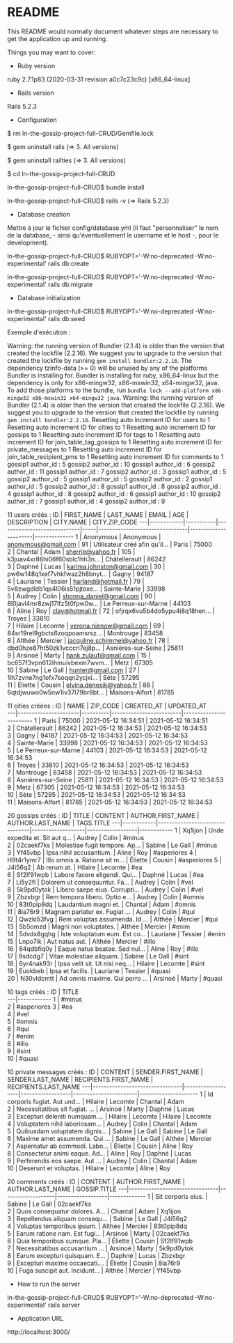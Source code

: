 # README

This README would normally document whatever steps are necessary to get the
application up and running.

Things you may want to cover:

* Ruby version

ruby 2.7.1p83 (2020-03-31 revision a0c7c23c9c) [x86_64-linux]

* Rails version

Rails 5.2.3

* Configuration

$ rm ln-the-gossip-project-full-CRUD/Gemfile.lock

$ gem uninstall rails
(=> 3. All versions)

$ gem uninstall railties
(=> 3. All versions)

$ cd ln-the-gossip-project-full-CRUD

ln-the-gossip-project-full-CRUD$ bundle install

ln-the-gossip-project-full-CRUD$ rails -v
(=> Rails 5.2.3)

* Database creation

Mettre à jour le fichier config/database.yml (il faut "personnaliser" le nom de la database, - ainsi qu'éventuellement le username et le host -, pour le development).

ln-the-gossip-project-full-CRUD$ RUBYOPT='-W:no-deprecated -W:no-experimental' rails db:create

ln-the-gossip-project-full-CRUD$ RUBYOPT='-W:no-deprecated -W:no-experimental' rails db:migrate

* Database initialization

ln-the-gossip-project-full-CRUD$ RUBYOPT='-W:no-deprecated -W:no-experimental' rails db:seed 

Exemple d'exécution :

Warning: the running version of Bundler (2.1.4) is older than the version that created the lockfile (2.2.16). We suggest you to upgrade to the version that created the lockfile by running `gem install bundler:2.2.16`.
The dependency tzinfo-data (>= 0) will be unused by any of the platforms Bundler is installing for. Bundler is installing for ruby, x86_64-linux but the dependency is only for x86-mingw32, x86-mswin32, x64-mingw32, java. To add those platforms to the bundle, run `bundle lock --add-platform x86-mingw32 x86-mswin32 x64-mingw32 java`.
Warning: the running version of Bundler (2.1.4) is older than the version that created the lockfile (2.2.16). We suggest you to upgrade to the version that created the lockfile by running `gem install bundler:2.2.16`.
Resetting auto increment ID for users to 1
Resetting auto increment ID for cities to 1
Resetting auto increment ID for gossips to 1
Resetting auto increment ID for tags to 1
Resetting auto increment ID for join_table_tag_gossips to 1
Resetting auto increment ID for private_messages to 1
Resetting auto increment ID for join_table_recipient_pms to 1
Resetting auto increment ID for comments to 1
gossip1 author_id : 5
gossip2 author_id : 10
gossip1 author_id : 6
gossip2 author_id : 11
gossip1 author_id : 7
gossip2 author_id : 3
gossip1 author_id : 5
gossip2 author_id : 5
gossip1 author_id : 5
gossip2 author_id : 2
gossip1 author_id : 5
gossip2 author_id : 8
gossip1 author_id : 8
gossip2 author_id : 4
gossip1 author_id : 8
gossip2 author_id : 6
gossip1 author_id : 10
gossip2 author_id : 7
gossip1 author_id : 4
gossip2 author_id : 9

11 users créés :
ID | FIRST_NAME | LAST_NAME | EMAIL                       | AGE | DESCRIPTION                    | CITY.NAME            | CITY.ZIP_CODE
---|------------|-----------|-----------------------------|-----|--------------------------------|----------------------|--------------
1  | Anonymous  | Anonymous | anonymous@gmail.com         | 91  | Utilisateur créé afin qu'il... | Paris                | 75000        
2  | Chantal    | Adam      | sherrie@yahoo.fr            | 105 | k3juav4xr86hi06f60sblc1hh3n... | Châtellerault        | 86242        
3  | Daphné     | Lucas     | karima.johnston@gmail.com   | 30  | pw6w148q1xef7vhkfwaz2h8bnyt... | Gagny                | 94187        
4  | Lauriane   | Tessier   | harland@hotmail.fr          | 79  | 5v8zwgdldb1qs4l06is51pjtoxe... | Sainte-Marie         | 33998        
5  | Audrey     | Colin     | shonna_daniel@gmail.com     | 90  | 8l0javl4mr8zwj17lfz5t0fpw0w... | Le Perreux-sur-Marne | 44103        
6  | Aline      | Roy       | clay@hotmail.fr             | 72  | ofjrqx6vu5b4do5ypu4i8q18hen... | Troyes               | 33810        
7  | Hilaire    | Lecomte   | verona.nienow@gmail.com     | 69  | 84sr19rel9gbcts6zoqpoamsrsz... | Montrouge            | 83458        
8  | Althée     | Mercier   | jacquline.schimmel@yahoo.fr | 78  | dbd0hze87ht50zk1vcccri7ej8p... | Asnières-sur-Seine   | 25811        
9  | Arsinoé    | Marty     | hank.zulauf@gmail.com       | 15  | bc657f3vpn612ihmuivbexm7wvm... | Metz                 | 67305        
10 | Sabine     | Le Gall   | hunter@gmail.com            | 27  | 1lh7zvne7ng1ofx7soqqn2ycjxi... | Sète                 | 57295        
11 | Éliette    | Cousin    | elvina.denesik@yahoo.fr     | 88  | 6qtdjwuwo0w5nw1iv37l79br8bt... | Maisons-Alfort       | 81785        

11 cities créées :
ID | NAME                 | ZIP_CODE | CREATED_AT              | UPDATED_AT             
---|----------------------|----------|-------------------------|------------------------
1  | Paris                | 75000    | 2021-05-12 16:34:51     | 2021-05-12 16:34:51    
2  | Châtellerault        | 86242    | 2021-05-12 16:34:53     | 2021-05-12 16:34:53    
3  | Gagny                | 94187    | 2021-05-12 16:34:53     | 2021-05-12 16:34:53    
4  | Sainte-Marie         | 33998    | 2021-05-12 16:34:53     | 2021-05-12 16:34:53    
5  | Le Perreux-sur-Marne | 44103    | 2021-05-12 16:34:53     | 2021-05-12 16:34:53    
6  | Troyes               | 33810    | 2021-05-12 16:34:53     | 2021-05-12 16:34:53    
7  | Montrouge            | 83458    | 2021-05-12 16:34:53     | 2021-05-12 16:34:53    
8  | Asnières-sur-Seine   | 25811    | 2021-05-12 16:34:53     | 2021-05-12 16:34:53    
9  | Metz                 | 67305    | 2021-05-12 16:34:53     | 2021-05-12 16:34:53    
10 | Sète                 | 57295    | 2021-05-12 16:34:53     | 2021-05-12 16:34:53    
11 | Maisons-Alfort       | 81785    | 2021-05-12 16:34:53     | 2021-05-12 16:34:53    

20 gossips créés :
ID | TITLE      | CONTENT                        | AUTHOR.FIRST_NAME | AUTHOR.LAST_NAME | TAGS.TITLE 
---|------------|--------------------------------|-------------------|------------------|------------
1  | Xq1ijon    | Unde expedita et. Sit aut q... | Audrey            | Colin            | #minus     
2  | 02caekf7ks | Molestiae fugit tempore. Ap... | Sabine            | Le Gall          | #minus     
3  | Yf45vbp    | Ipsa nihil accusantium.        | Aline             | Roy              | #asperiores
4  | H9t4r1ymr7 | Illo omnis a. Ratione sit m... | Éliette           | Cousin           | #asperiores
5  | J4i56q2    | Ab rerum at.                   | Hilaire           | Lecomte          | #ea        
6  | Sf2lf91wpb | Labore facere eligendi. Qui... | Daphné            | Lucas            | #ea        
7  | Li5y2fl    | Dolorem ut consequuntur. Fa... | Audrey            | Colin            | #vel       
8  | 5k9pd0ytok | Libero saepe eius. Corrupti... | Audrey            | Colin            | #vel       
9  | Zbzxbgr    | Rem tempora libero. Optio e... | Audrey            | Colin            | #omnis     
10 | 83t0pip8dq | Laudantium magni et.           | Chantal           | Adam             | #omnis     
11 | 8ia76r9    | Magnam pariatur ex. Fugiat ... | Audrey            | Colin            | #qui       
12 | Qwzki53fvg | Rem voluptas assumenda. Id ... | Althée            | Mercier          | #qui       
13 | Sb5omzd    | Magni non voluptates.          | Althée            | Mercier          | #enim      
14 | 5dvdx8gqhg | Iste voluptatum eum. Est co... | Lauriane          | Tessier          | #enim      
15 | Lnpo7ik    | Aut natus aut.                 | Althée            | Mercier          | #illo      
16 | 84qdbfiq0y | Eaque natus beatae. Sed nul... | Aline             | Roy              | #illo      
17 | 9sdcdg7    | Vitae molestiae aliquam.       | Sabine            | Le Gall          | #sint      
18 | 6yr4nak93r | Ipsa velit sit. Ut nisi neq... | Hilaire           | Lecomte          | #sint      
19 | Euokbeb    | Ipsa et facilis.               | Lauriane          | Tessier          | #quasi     
20 | N30vldcmtt | Ad omnis maxime. Qui porro ... | Arsinoé           | Marty            | #quasi     

10 tags créés :
ID | TITLE      
---|------------
1  | #minus     
2  | #asperiores
3  | #ea        
4  | #vel       
5  | #omnis     
6  | #qui       
7  | #enim      
8  | #illo      
9  | #sint      
10 | #quasi     

10 private messages créés :
ID | CONTENT                        | SENDER.FIRST_NAME | SENDER.LAST_NAME | RECIPIENTS.FIRST_NAME | RECIPIENTS.LAST_NAME
---|--------------------------------|-------------------|------------------|-----------------------|---------------------
1  | Id corporis fugiat. Aut und... | Hilaire           | Lecomte          | Chantal               | Adam                
2  | Necessitatibus sit fugiat. ... | Arsinoé           | Marty            | Daphné                | Lucas               
3  | Excepturi deleniti numquam.... | Hilaire           | Lecomte          | Hilaire               | Lecomte             
4  | Voluptatem nihil laboriosam... | Audrey            | Colin            | Chantal               | Adam                
5  | Quibusdam voluptatem dignis... | Sabine            | Le Gall          | Sabine                | Le Gall             
6  | Maxime amet assumenda. Qui ... | Sabine            | Le Gall          | Althée                | Mercier             
7  | Aspernatur ab commodi. Labo... | Éliette           | Cousin           | Aline                 | Roy                 
8  | Consectetur animi eaque. Ad... | Aline             | Roy              | Daphné                | Lucas               
9  | Perferendis eos saepe. Aut ... | Audrey            | Colin            | Chantal               | Adam                
10 | Deserunt et voluptas.          | Hilaire           | Lecomte          | Aline                 | Roy                 

20 comments créés :
ID | CONTENT                        | AUTHOR.FIRST_NAME | AUTHOR.LAST_NAME | GOSSIP.TITLE
---|--------------------------------|-------------------|------------------|-------------
1  | Sit corporis eius.             | Sabine            | Le Gall          | 02caekf7ks  
2  | Quos consequatur dolores. A... | Chantal           | Adam             | Xq1ijon     
3  | Repellendus aliquam consequ... | Sabine            | Le Gall          | J4i56q2     
4  | Voluptas temporibus ipsum.     | Althée            | Mercier          | 83t0pip8dq  
5  | Earum ratione nam. Est fugi... | Arsinoé           | Marty            | 02caekf7ks  
6  | Quia temporibus cumque. Pla... | Éliette           | Cousin           | Sf2lf91wpb  
7  | Necessitatibus accusantium ... | Arsinoé           | Marty            | 5k9pd0ytok  
8  | Earum excepturi quisquam. E... | Daphné            | Lucas            | Zbzxbgr     
9  | Excepturi maxime occaecati.... | Éliette           | Cousin           | 8ia76r9     
10 | Fuga suscipit aut. Incidunt... | Althée            | Mercier          | Yf45vbp     


* How to run the server
 
ln-the-gossip-project-full-CRUD$ RUBYOPT='-W:no-deprecated -W:no-experimental' rails server

* Application URL

http://localhost:3000/
